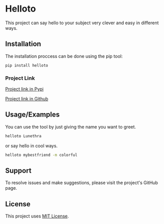 
# Helloto

This project can say hello to your subject very clever and easy in different ways.

## Installation

The installation proccess can be done using the pip tool:
```
pip install helloto
```

### Project Link
[Project link in Pypi](https://www.pypi.org/project/helloto)

[Project link in Github](https://www.github.io/Lunethra/helloto)
## Usage/Examples

You can use the tool by just giving the name you want to greet.
```bash
helloto Lunethra
```

or say hello in cool ways.
```bash
helloto mybestfriend -m colorful
```
## Support

To resolve issues and make suggestions, please visit the project's GitHub page.


## License

This project uses [MIT License](https://github.com/Lunethra/Helloto/blob/main/LICENSE).

